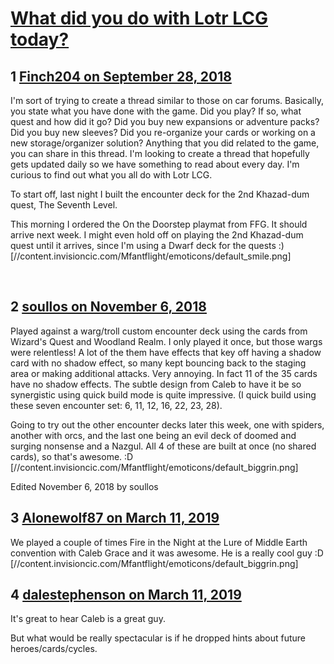 # [What did you do with Lotr LCG today?](https://community.fantasyflightgames.com/topic/283670-what-did-you-do-with-lotr-lcg-today/)

## 1 [Finch204 on September 28, 2018](https://community.fantasyflightgames.com/topic/283670-what-did-you-do-with-lotr-lcg-today/?do=findComment&comment=3487133)

I'm sort of trying to create a thread similar to those on car forums. Basically, you state what you have done with the game. Did you play? If so, what quest and how did it go? Did you buy new expansions or adventure packs? Did you buy new sleeves? Did you re-organize your cards or working on a new storage/organizer solution? Anything that you did related to the game, you can share in this thread. I'm looking to create a thread that hopefully gets updated daily so we have something to read about every day. I'm curious to find out what you all do with Lotr LCG.

To start off, last night I built the encounter deck for the 2nd Khazad-dum quest, The Seventh Level.

This morning I ordered the On the Doorstep playmat from FFG. It should arrive next week. I might even hold off on playing the 2nd Khazad-dum quest until it arrives, since I'm using a Dwarf deck for the quests :) [//content.invisioncic.com/Mfantflight/emoticons/default_smile.png]

 

## 2 [soullos on November 6, 2018](https://community.fantasyflightgames.com/topic/283670-what-did-you-do-with-lotr-lcg-today/?do=findComment&comment=3525350)

Played against a warg/troll custom encounter deck using the cards from Wizard's Quest and Woodland Realm. I only played it once, but those wargs were relentless! A lot of the them have effects that key off having a shadow card with no shadow effect, so many kept bouncing back to the staging area or making additional attacks. Very annoying. In fact 11 of the 35 cards have no shadow effects. The subtle design from Caleb to have it be so synergistic using quick build mode is quite impressive. (I quick build using these seven encounter set: 6, 11, 12, 16, 22, 23, 28).

Going to try out the other encounter decks later this week, one with spiders, another with orcs, and the last one being an evil deck of doomed and surging nonsense and a Nazgul. All 4 of these are built at once (no shared cards), so that's awesome. :D [//content.invisioncic.com/Mfantflight/emoticons/default_biggrin.png]

Edited November 6, 2018 by soullos

## 3 [Alonewolf87 on March 11, 2019](https://community.fantasyflightgames.com/topic/283670-what-did-you-do-with-lotr-lcg-today/?do=findComment&comment=3644882)

We played a couple of times Fire in the Night at the Lure of Middle Earth convention with Caleb Grace and it was awesome. He is a really cool guy :D [//content.invisioncic.com/Mfantflight/emoticons/default_biggrin.png]

## 4 [dalestephenson on March 11, 2019](https://community.fantasyflightgames.com/topic/283670-what-did-you-do-with-lotr-lcg-today/?do=findComment&comment=3644978)

It's great to hear Caleb is a great guy.

But what would be really spectacular is if he dropped hints about future heroes/cards/cycles.

